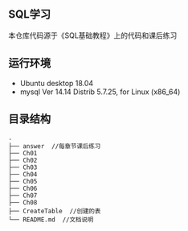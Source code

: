 ## SQL学习  
本仓库代码源于《SQL基础教程》上的代码和课后练习  

## 运行环境  
- Ubuntu desktop 18.04  
- mysql  Ver 14.14 Distrib 5.7.25, for Linux (x86_64)  

## 目录结构  
```
.
├── answer  //每章节课后练习
├── Ch01
├── Ch02
├── Ch03
├── Ch04
├── Ch05
├── Ch06
├── Ch07
├── Ch08
├── CreateTable  //创建的表
└── README.md  //文档说明
```